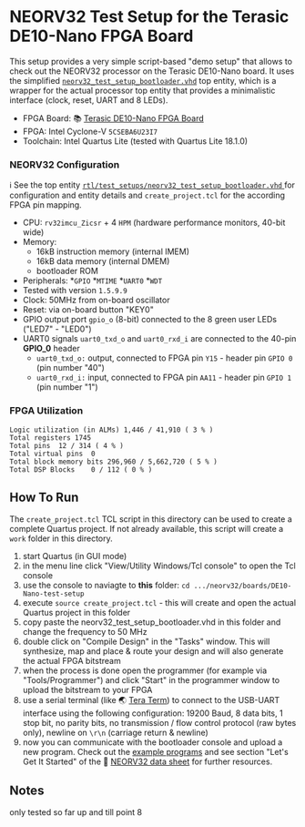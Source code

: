 # NEORV32 Test Setup for the Terasic DE10-Nano FPGA Board

This setup provides a very simple script-based "demo setup" that allows to check out the 
NEORV32 processor on the Terasic DE10-Nano board.
It uses the simplified [`neorv32_test_setup_bootloader.vhd`](https://github.com/stnolting/neorv32/blob/master/rtl/test_setups/neorv32_test_setup_bootloader.vhd) 
top entity, which is a wrapper for the actual processor
top entity that provides a minimalistic interface (clock, reset, UART and 8 LEDs).

* FPGA Board: :books: [Terasic DE10-Nano FPGA Board](https://www.terasic.com.tw/cgi-bin/page/archive.pl?Language=English&CategoryNo=167&No=1046)
* FPGA: Intel Cyclone-V `5CSEBA6U23I7`
* Toolchain: Intel Quartus Lite (tested with Quartus Lite 18.1.0)


### NEORV32 Configuration

:information_source: See the top entity 
[`rtl/test_setups/neorv32_test_setup_bootloader.vhd` ](https://github.com/stnolting/neorv32/blob/master/rtl/test_setups/neorv32_test_setup_bootloader.vhd) for
configuration and entity details and `create_project.tcl` for the according FPGA pin mapping.

* CPU: `rv32imcu_Zicsr` + 4 `HPM` (hardware performance monitors, 40-bit wide)
* Memory: 
  * 16kB instruction memory (internal IMEM)
  * 16kB data memory (internal DMEM)
  * bootloader ROM
* Peripherals: 
  *`GPIO`
  *`MTIME`
  *`UART0`
  *`WDT`
* Tested with version `1.5.9.9`
* Clock: 50MHz from on-board oscillator
* Reset: via on-board button "KEY0"
* GPIO output port `gpio_o` (8-bit) connected to the 8 green user LEDs ("LED7" - "LED0")
* UART0 signals `uart0_txd_o` and `uart0_rxd_i` are connected to the 40-pin **GPIO_0** header
  * `uart0_txd_o:` output, connected to FPGA pin `Y15` - header pin `GPIO 0` (pin number "40")
  * `uart0_rxd_i:` input, connected to FPGA pin `AA11`   - header pin `GPIO 1` (pin number "1")


### FPGA Utilization

```
Logic utilization (in ALMs)	1,446 / 41,910 ( 3 % )
Total registers	1745
Total pins	12 / 314 ( 4 % )
Total virtual pins	0
Total block memory bits	296,960 / 5,662,720 ( 5 % )
Total DSP Blocks	0 / 112 ( 0 % )
```

## How To Run

The `create_project.tcl` TCL script in this directory can be used to create a complete Quartus project.
If not already available, this script will create a `work` folder in this directory.

1. start Quartus (in GUI mode)
2. in the menu line click "View/Utility Windows/Tcl console" to open the Tcl console
3. use the console to naviagte to **this** folder: `cd .../neorv32/boards/DE10-Nano-test-setup`
4. execute `source create_project.tcl` - this will create and open the actual Quartus project in this folder
5. copy paste the neorv32_test_setup_bootloader.vhd in this folder and change the frequency to 50 MHz
6. double click on "Compile Design" in the "Tasks" window. This will synthesize, map and place & route your design and will also generate the actual FPGA bitstream
7. when the process is done open the programmer (for example via "Tools/Programmer") and click "Start" in the programmer window to upload the bitstream to your FPGA
8. use a serial terminal (like :earth_asia: [Tera Term](https://ttssh2.osdn.jp/index.html.en)) to connect to the USB-UART interface using the following configuration:
19200 Baud, 8 data bits, 1 stop bit, no parity bits, no transmission / flow control protocol (raw bytes only), newline on `\r\n` (carriage return & newline)
9. now you can communicate with the bootloader console and upload a new program. 
Check out the [example programs](https://github.com/stnolting/neorv32/tree/master/sw/example)
and see section "Let's Get It Started" of the :page_facing_up: [NEORV32 data sheet](https://raw.githubusercontent.com/stnolting/neorv32/master/docs/NEORV32.pdf) for further resources.

## Notes 

only tested so far up and till point 8